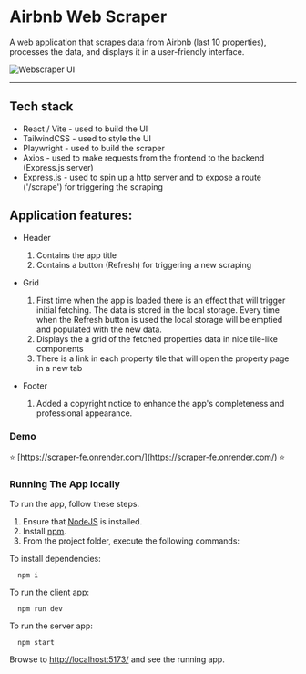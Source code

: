 # Airbnb Web Scraper

A web application that scrapes data from Airbnb (last 10 properties), processes the data, and displays it in a user-friendly interface.

![Webscraper UI](https://github.com/mihailgaberov/mihail-gaberov-fullstack-coding-challenge/blob/main/screenshot.png)

<hr />

## Tech stack

- React / Vite - used to build the UI
- TailwindCSS - used to style the UI
- Playwright - used to build the scraper
- Axios - used to make requests from the frontend to the backend (Express.js server)
- Express.js - used to spin up a http server and to expose a route ('/scrape') for triggering the scraping

## Application features:

- Header

  1. Contains the app title
  2. Contains a button (Refresh) for triggering a new scraping

- Grid

  1. First time when the app is loaded there is an effect that will trigger initial fetching. The data is stored in the local storage. Every time when the Refresh button is used the local storage will be emptied and populated with the new data.
  2. Displays the a grid of the fetched properties data in nice tile-like components
  3. There is a link in each property tile that will open the property page in a new tab

- Footer

  1.  Added a copyright notice to enhance the app's completeness and professional appearance.

### Demo

:star: [https://scraper-fe.onrender.com/](https://scraper-fe.onrender.com/) :star:

### Running The App locally

To run the app, follow these steps.

1. Ensure that [NodeJS](http://nodejs.org/) is installed.
2. Install [npm](https://www.npmjs.com/).
3. From the project folder, execute the following commands:

To install dependencies:

```shell
  npm i
```

To run the client app:

```shell
  npm run dev
```

To run the server app:

```shell
  npm start
```

Browse to [http://localhost:5173/](http://localhost:5173/) and see the running app.
